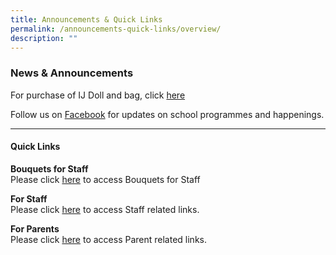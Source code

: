 ```yaml
---
title: Announcements & Quick Links
permalink: /announcements-quick-links/overview/
description: ""
---
```

### News &amp; Announcements 

For purchase of IJ Doll and bag, click [here](/files/ijdollposter.pdf)

Follow us on&nbsp;[Facebook](https://www.facebook.com/chijolqp.official)&nbsp;for updates on school programmes and happenings.

* * *

#### Quick Links

**Bouquets for Staff**<br>
Please click&nbsp;[here](https://chijourladyqueenofpeace.moe.edu.sg/olqp-celebrates/bouquets-for-staff)&nbsp;to access Bouquets for Staff

**For Staff**<br>
Please click&nbsp;[here](https://staging.d2yo7qbk5fhrwg.amplifyapp.com/olqp-celebrates/staff/)&nbsp;to access Staff related links.

**For Parents**<br>
Please click&nbsp;[here](https://staging.d2yo7qbk5fhrwg.amplifyapp.com/useful-links/For-Parents/bookshop/)&nbsp;to access Parent related links.